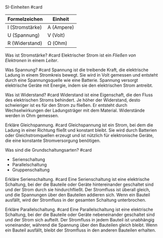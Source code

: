 SI-Einheiten #card 

| Formelzeichen  | Einheit     |
| --------------- | ---------- |
| I (Stromstärke) | A (Ampere) |
| U (Spannung)    | V (Volt)   |
| R (Widerstand)  | Ω (Ohm)    |

Was ist Stromstärke? #card 
Elektrischer Strom ist ein *Fließen von Elektronen* in einem *Leiter*.

Was Spannung? #card 
Spannung ist die treibende Kraft, die elektrische Ladung in einem Stromkreis bewegt. Sie wird in Volt gemessen und entsteht durch eine Spannungsquelle wie eine Batterie. Spannung versorgt elektrische Geräte mit Energie, indem sie den elektrischen Strom antreibt.

Was ist Widerstand? #card 
Widerstand ist eine Eigenschaft, die den Fluss des elektrischen Stroms behindert. Je höher der Widerstand, desto schwieriger ist es für den Strom zu fließen. Er entsteht durch Wechselwirkungen der Ladungsträger mit dem Material. Widerstände werden in Ohm gemessen.

Erkläre Gleichspannung. #card 
Gleichspannung ist ein Strom, bei dem die Ladung in einer Richtung fließt und konstant bleibt. Sie wird durch Batterien oder Gleichstromquellen erzeugt und ist nützlich für elektronische Geräte, die eine konstante Stromversorgung benötigen.

Was sind die Grundschaltungsarten? #card 
- Serienschaltung 
- Parallelschaltung 
- Gruppenschaltung 

Erkläre Serienschaltung. #card 
Eine Serienschaltung ist eine elektrische Schaltung, bei der die Bauteile oder Geräte hintereinander geschaltet sind und der Strom durch sie hindurchfließt. Der Stromfluss ist überall gleich, und die Spannungen über den Bauteilen addieren sich. Wenn ein Bauteil ausfällt, wird der Stromfluss in der gesamten Schaltung unterbrochen.

Erkläre Parallelschaltung. #card 
Eine Parallelschaltung ist eine elektrische Schaltung, bei der die Bauteile oder Geräte nebeneinander geschaltet sind und der Strom sich aufteilt. Der Stromfluss in jedem Bauteil ist unabhängig voneinander, während die Spannung über den Bauteilen gleich bleibt. Wenn ein Bauteil ausfällt, bleibt der Stromfluss in den anderen Bauteilen erhalten.